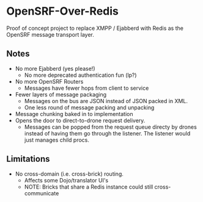 # OpenSRF-Over-Redis

Proof of concept project to replace XMPP / Ejabberd with Redis as the
OpenSRF message transport layer.

## Notes

* No more Ejabberd (yes please!)
  * No more deprecated authentication fun (lp?)
* No more OpenSRF Routers
  * Messages have fewer hops from client to service
* Fewer layers of message packaging 
  * Messages on the bus are JSON instead of JSON packed in XML.
  * One less round of message packing and unpacking
* Message chunking baked in to implementation
* Opens the door to direct-to-drone request delivery.
  * Messages can be popped from the request queue directy by drones
    instead of having them go through the listener.  The listener would
    just manages child procs.

## Limitations

* No cross-domain (i.e. cross-brick) routing.
  * Affects some Dojo/translator UI's
  * NOTE: Bricks that share a Redis instance could still cross-communicate

